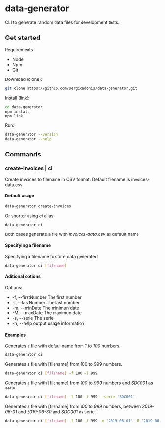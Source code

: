 # data-generator
CLI to generate random data files for development tests.

## Get started
Requirements
 - Node
 - Npm
 - Git
 
Download (clone):
```bash
git clone https://github.com/sergioadonis/data-generator.git
```

Install (link):
```bash
cd data-generator
npm install
npm link
```

Run:
```bash
data-generator --version
data-generator --help
```

## Commands
### create-invoices | ci
Create invoices to filename in CSV format. Default filename is invoices-data.csv

#### Default usage
```bash
data-generator create-invoices
```
Or shorter using _ci_ alias
```bash
data-generator ci
```
Both cases generate a file with _invoices-data.csv_ as default name

#### Specifying a filename
Specifying a filename to store data generated
```bash
data-generator ci [filename]
```

#### Aditional options
Options:
 * -f, --firstNumber <firstNumber>  The first number
 * -l, --lastNumber <lastNumber>    The last number
 * -m, --minDate <minDate>          The minimun date
 * -M, --maxDate <maxDate>          The maximun date
 * -s, --serie <serie>              The serie
 * -h, --help                       output usage information
  
#### Examples
Generates a file with defaul name from _1_ to _100_ numbers.
```bash
data-generator ci
```
Generates a file with [filename] from 100 to 999 numbers.
```bash
data-generator ci [filename] -f 100 -l 999
```
Generates a file with [filename] from _100_ to _999_ numbers and _SDC001_ as serie.
```bash
data-generator ci [filename] -f 100 -l 999 --serie 'SDC001'
```
Generates a file with [filename] from _100_ to _999_ numbers, between _2019-06-01_ and _2019-06-30_ and _SDC001_ as serie.
```bash
data-generator ci [filename] -f 100 -l 999 -m '2019-06-01' -M '2019-06-30' --serie 'SDC001'
```
